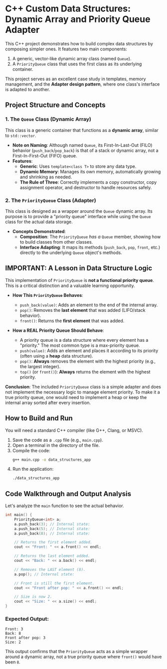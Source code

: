 # C++ Custom Data Structures: Dynamic Array and Priority Queue Adapter

This C++ project demonstrates how to build complex data structures by composing simpler ones. It features two main components:
1.  A generic, vector-like dynamic array class (named `Queue`).
2.  A `PriorityQueue` class that uses the first class as its underlying container.

This project serves as an excellent case study in templates, memory management, and the **Adapter design pattern**, where one class's interface is adapted to another.

## Project Structure and Concepts

### 1. The `Queue` Class (Dynamic Array)

This class is a generic container that functions as a **dynamic array**, similar to `std::vector`.
*   **Note on Naming**: Although named `Queue`, its First-In-Last-Out (FILO) behavior (`push_back`/`pop_back`) is that of a stack or dynamic array, not a First-In-First-Out (FIFO) queue.
*   **Features**:
    *   **Generic**: Uses `template<class T>` to store any data type.
    *   **Dynamic Memory**: Manages its own memory, automatically growing and shrinking as needed.
    *   **The Rule of Three**: Correctly implements a copy constructor, copy assignment operator, and destructor to handle resources safely.

### 2. The `PriorityQueue` Class (Adapter)

This class is designed as a wrapper around the `Queue` dynamic array. Its purpose is to provide a "priority queue" interface while using the `Queue` class for the actual data storage.

*   **Concepts Demonstrated**:
    *   **Composition**: The `PriorityQueue` *has a* `Queue` member, showing how to build classes from other classes.
    *   **Interface Adapting**: It maps its methods (`push_back`, `pop`, `front`, etc.) directly to the underlying `Queue` object's methods.

## IMPORTANT: A Lesson in Data Structure Logic

This implementation of `PriorityQueue` is **not a functional priority queue**. This is a critical distinction and a valuable learning opportunity.

*   **How This `PriorityQueue` Behaves**:
    *   `push_back(value)`: Adds an element to the end of the internal array.
    *   `pop()`: Removes the **last element** that was added (LIFO/stack behavior).
    *   `front()`: Returns the **first element** that was added.

*   **How a REAL Priority Queue Should Behave**:
    *   A priority queue is a data structure where every element has a "priority." The most common type is a max-priority queue.
    *   `push(value)`: Adds an element and places it according to its priority (often using a **heap** data structure).
    *   `pop()`: **Always** removes the element with the highest priority (e.g., the largest integer).
    *   `top()` (or `front()`): **Always** returns the element with the highest priority.

**Conclusion**: The included `PriorityQueue` class is a simple adapter and does not implement the necessary logic to manage element priority. To make it a true priority queue, one would need to implement a heap or keep the internal array sorted after every insertion.

## How to Build and Run

You will need a standard C++ compiler (like G++, Clang, or MSVC).

1.  Save the code as a `.cpp` file (e.g., `main.cpp`).
2.  Open a terminal in the directory of the file.
3.  Compile the code:
    ```sh
    g++ main.cpp -o data_structures_app
    ```
4.  Run the application:
    ```sh
    ./data_structures_app
    ```

## Code Walkthrough and Output Analysis

Let's analyze the `main` function to see the actual behavior.

```cpp
int main() {
    PriorityQueue<int> a;
    a.push_back(3); // Internal state:
    a.push_back(5); // Internal state:
    a.push_back(8); // Internal state:

    // Returns the first element added.
    cout << "Front: " << a.front() << endl;

    // Returns the last element added.
    cout << "Back: " << a.back() << endl;

    // Removes the LAST element (8).
    a.pop(); // Internal state:

    // Front is still the first element.
    cout << "Front after pop: " << a.front() << endl;

    // Size is now 2.
    cout << "Size: " << a.size() << endl;
}
```

### Expected Output:
```
Front: 3
Back: 8
Front after pop: 3
Size: 2
```
This output confirms that the `PriorityQueue` acts as a simple wrapper around a dynamic array, not a true priority queue where `front()` would have been `8`.
```

